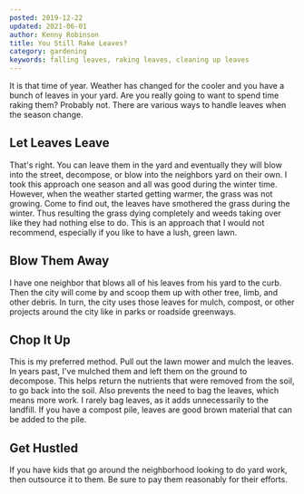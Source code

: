 ```yaml
---
posted: 2019-12-22
updated: 2021-06-01
author: Kenny Robinson
title: You Still Rake Leaves?
category: gardening
keywords: falling leaves, raking leaves, cleaning up leaves
---
```


It is that time of year. Weather has changed for the cooler and you have a bunch of leaves in your 
yard. Are you really going to want to spend time raking them? Probably not. There are various ways 
to handle leaves when the season change. 

## Let Leaves Leave

That's right.  You can leave them in the yard and eventually they will blow into the street, 
decompose, or blow into the neighbors yard on their own. I took this approach one season and all 
was good during the winter time. However, when the weather started getting warmer, the grass 
was not growing. Come to find out, the leaves have smothered the grass during the winter. Thus
resulting the grass dying completely and weeds taking over like they had nothing else to do. 
This is an approach that I would not recommend, especially if you like to have a lush, green 
lawn. 

## Blow Them Away

I have one neighbor that blows all of his leaves from his yard to the curb. Then the city 
will come by and scoop them up with other tree, limb, and other debris. In turn, the city 
uses those leaves for mulch, compost, or other projects around the city like in parks
or roadside greenways.

## Chop It Up

This is my preferred method. Pull out the lawn mower and mulch the leaves. In years past, I've 
mulched them and left them on the ground to decompose. This helps return the nutrients that were
removed from the soil, to go back into the soil. Also prevents the need to bag the leaves, which
means more work. I rarely bag leaves, as it adds unnecessarily to the landfill. If you have a 
compost pile, leaves are good brown material that can be added to the pile. 

## Get Hustled

If you have kids that go around the neighborhood looking to do yard work, then outsource it to them. 
Be sure to pay them reasonably for their efforts. 
